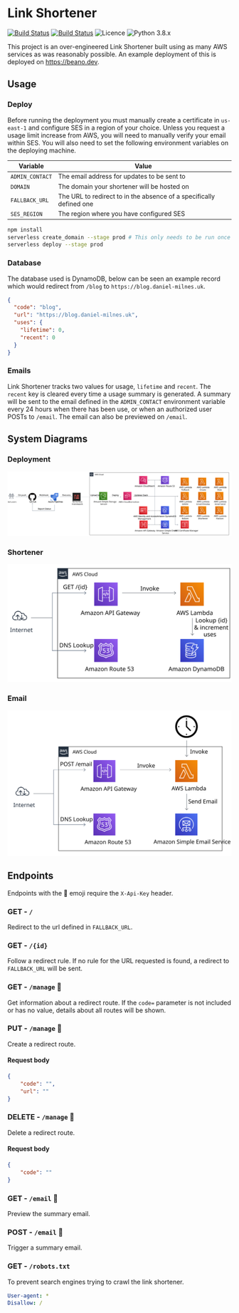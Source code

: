 # Link Shortener

[![Build Status](https://dev.azure.com/thebeanogamer/linkshortener/_apis/build/status/Validate%20Pipeline?branchName=master)](https://dev.azure.com/thebeanogamer/linkshortener/_build/latest?definitionId=5&branchName=master) [![Build Status](https://dev.azure.com/thebeanogamer/linkshortener/_apis/build/status/Deploy%20Pipeline?branchName=master)](https://dev.azure.com/thebeanogamer/linkshortener/_build/latest?definitionId=6&branchName=master) ![Licence](https://img.shields.io/github/license/thebeanogamer/linkshortener) ![Python 3.8.x](https://img.shields.io/badge/python-3.8.x-yellow.svg)

This project is an over-engineered Link Shortener built using as many AWS services as was reasonably possible. An example deployment of this is deployed on <https://beano.dev>.

## Usage

### Deploy

Before running the deployment you must manually create a certificate in `us-east-1` and configure SES in a region of your choice. Unless you request a usage limit increase from AWS, you will need to manually verify your email within SES. You will also need to set the following environment variables on the deploying machine.

Variable | Value
--- | ---
`ADMIN_CONTACT` | The email address for updates to be sent to
`DOMAIN` | The domain your shortener will be hosted on
`FALLBACK_URL` | The URL to redirect to in the absence of a specifically defined one
`SES_REGION` | The region where you have configured SES

```bash
npm install
serverless create_domain --stage prod # This only needs to be run once but may take up to 40 mins
serverless deploy --stage prod
```

### Database

The database used is DynamoDB, below can be seen an example record which would redirect from `/blog` to `https://blog.daniel-milnes.uk`.

```json
{
  "code": "blog",
  "url": "https://blog.daniel-milnes.uk",
  "uses": {
    "lifetime": 0,
    "recent": 0
  }
}
```

### Emails

Link Shortener tracks two values for usage, `lifetime` and `recent`. The `recent` key is cleared every time a usage summary is generated. A summary will be sent to the email defined in the `ADMIN_CONTACT` environment variable every 24 hours when there has been use, or when an authorized user POSTs to `/email`. The email can also be previewed on `/email`.

## System Diagrams

### Deployment

![Deployment Pipeline](assets/Deploy.svg)

### Shortener

![Usage Pipeline](assets/Usage.svg)

### Email

![Email Pipeline](assets/Email.svg)

## Endpoints

Endpoints with the 🔑 emoji require the `X-Api-Key` header.

### GET - `/`

Redirect to the url defined in `FALLBACK_URL`.

### GET - `/{id}`

Follow a redirect rule. If no rule for the URL requested is found, a redirect to `FALLBACK_URL` will be sent.

### GET - `/manage` 🔑

Get information about a redirect route. If the `code=` parameter is not included or has no value, details about all routes will be shown.

### PUT - `/manage` 🔑

Create a redirect route.

#### Request body

```json
{
    "code": "",
    "url": ""
}
```

### DELETE - `/manage` 🔑

Delete a redirect route.

#### Request body

```json
{
    "code": ""
}
```

### GET - `/email` 🔑

Preview the summary email.

### POST - `/email` 🔑

Trigger a summary email.

### GET - `/robots.txt`

To prevent search engines trying to crawl the link shortener.

```yaml
User-agent: *
Disallow: /
```
